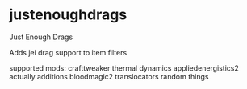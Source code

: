 # justenoughdrags
Just Enough Drags

Adds jei drag support to item filters

supported mods:
crafttweaker
thermal dynamics
appliedenergistics2
actually additions
bloodmagic2
translocators
random things
